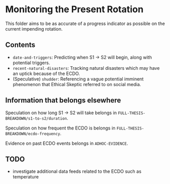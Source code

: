 # Monitoring the Present Rotation

This folder aims to be as accurate of a progress indicator as possible on the current impending rotation.

## Contents

- `date-and-triggers`: Predicting when S1 -> S2 will begin, along with potential triggers.
- `recent-natural-disasters`: Tracking natural disasters which may have an uptick because of the ECDO.
- (Speculative) `shudder`: Referencing a vague potential imminent phenomenon that Ethical Skeptic referred to on social media.

## Information that belongs elsewhere

Speculation on how long S1 -> S2 will take belongs in `FULL-THESIS-BREAKDOWN/s1-to-s2/duration`.

Speculation on how frequent the ECDO is belongs in `FULL-THESIS-BREAKDOWN/ecdo-frequency`.

Evidence on past ECDO events belongs in `ADHOC-EVIDENCE`.

## TODO

- investigate additional data feeds related to the ECDO such as temperature
